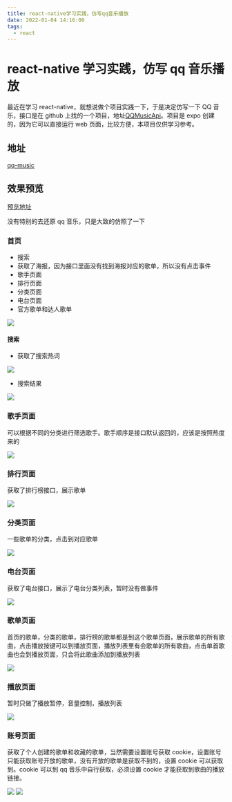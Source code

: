 ```yaml
---
title: react-native学习实践，仿写qq音乐播放
date: 2022-01-04 14:16:00
tags:
  - react
---
```


# react-native 学习实践，仿写 qq 音乐播放

最近在学习 react-native，就想说做个项目实践一下，于是决定仿写一下 QQ 音乐，接口是在 github 上找的一个项目，地址[QQMusicApi](https://github.com/jsososo/QQMusicApi)。项目是 expo 创建的，因为它可以直接运行 web 页面，比较方便，本项目仅供学习参考。

## 地址

[qq-music](https://github.com/shellingfordly/qq-music)

## 效果预览

[预览地址](http://106.54.183.217:3300/)

没有特别的去还原 qq 音乐，只是大致的仿照了一下

### 首页

- 搜索
- 获取了海报，因为接口里面没有找到海报对应的歌单，所以没有点击事件
- 歌手页面
- 排行页面
- 分类页面
- 电台页面
- 官方歌单和达人歌单

![](./images/react_nactive_1.png)

#### 搜索

- 获取了搜索热词

![](./images/react_nactive_2.png)

- 搜索结果

![](./images/react_nactive_3.png)

### 歌手页面

可以根据不同的分类进行筛选歌手。歌手顺序是接口默认返回的，应该是按照热度来的

![](./images/react_nactive_4.png)

### 排行页面

获取了排行榜接口，展示歌单

![](./images/react_nactive_5.png)

### 分类页面

一些歌单的分类，点击到对应歌单

![](./images/react_nactive_6.png)

### 电台页面

获取了电台接口，展示了电台分类列表，暂时没有做事件

![](./images/react_nactive_7.png)

### 歌单页面

首页的歌单，分类的歌单，排行榜的歌单都是到这个歌单页面，展示歌单的所有歌曲，点击播放按键可以到播放页面，播放列表里有会歌单的所有歌曲，点击单首歌曲也会到播放页面，只会将此歌曲添加到播放列表

![](./images/react_nactive_8.png)

### 播放页面

暂时只做了播放暂停，音量控制，播放列表

![](./images/react_nactive_9.png)

### 账号页面

获取了个人创建的歌单和收藏的歌单，当然需要设置账号获取 cookie，设置账号只能获取账号开放的歌单，没有开放的歌单是获取不到的，设置 cookie 可以获取到。cookie 可以到 qq 音乐中自行获取，必须设置 cookie 才能获取到歌曲的播放链接。

![](./images/react_nactive_10.png)
![](./images/react_nactive_11.png)
